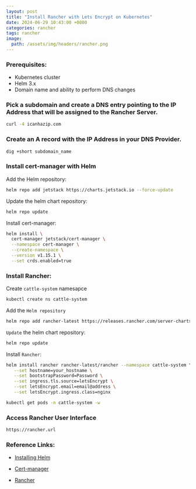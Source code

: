 ```yaml
---
layout: post
title: "Install Rancher with Lets Encrypt on Kubernetes"
date: 2024-06-29 10:43:00 +0800
categories: rancher
tags: rancher
image:
  path: /assets/img/headers/rancher.png
---
```


### Prerequisites:

- Kubernetes cluster
- Helm 3.x
- Domain name and ability to perform DNS changes

### Pick a subdomain and create a DNS entry pointing to the IP Address that will be assigned to the Rancher Server.

```sh
curl -4 icanhazip.com
```

### Create an A record with the IP Address in your DNS Provider.
```sh
dig +short subdomain_name
```

### Install cert-manager with Helm

Add the Helm repository:

```sh
helm repo add jetstack https://charts.jetstack.io --force-update
```

Update the helm chart repository:
```sh
helm repo update
```

Install cert-manager:

```sh
helm install \
  cert-manager jetstack/cert-manager \
  --namespace cert-manager \
  --create-namespace \
  --version v1.15.1 \
  --set crds.enabled=true
```

### Install Rancher:

Create `cattle-system` namesapce
```sh
kubectl create ns cattle-system
```

Add the `Helm repository`

```sh
helm repo add rancher-latest https://releases.rancher.com/server-charts/latest
```

`Update` the helm chart repository:
```sh
helm repo update
```

Install `Rancher`:

```sh
helm install rancher rancher-latest/rancher --namespace cattle-system \
   --set hostname=your_hostname \
   --set bootstrapPassword=Password \
   --set ingress.tls.source=letsEncrypt \
   --set letsEncrypt.email=email@address \
   --set letsEncrypt.ingress.class=nginx
```

```sh
kubectl get pods -n cattle-system -w
```

### Access Rancher User Interface
```sh
https://rancher.url
```

### Reference Links:

- [Installing Helm](https://helm.sh/docs/intro/install/)

- [Cert-manager](https://cert-manager.io/docs/)

- [Rancher](https://ranchermanager.docs.rancher.com/)
